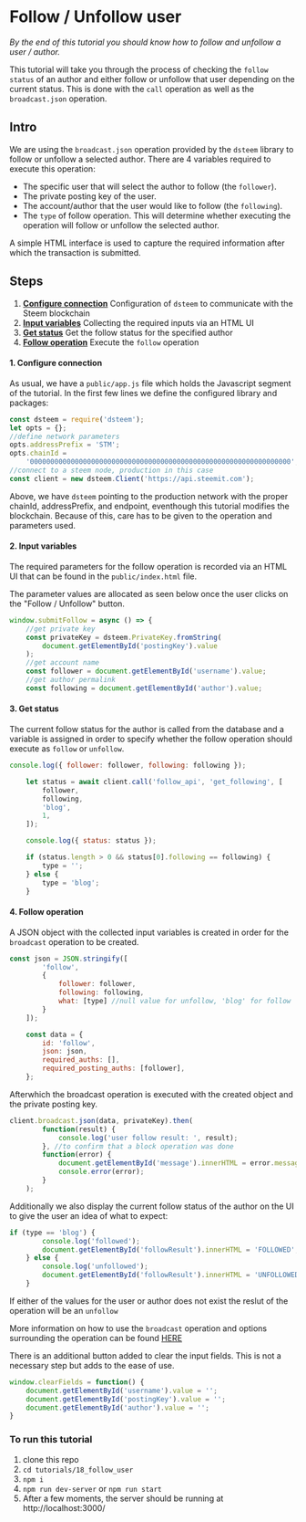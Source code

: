 # Follow / Unfollow user

_By the end of this tutorial you should know how to follow and unfollow a user / author._

This tutorial will take you through the process of checking the `follow status` of an author and either follow or unfollow that user depending on the current status. This is done with the `call` operation as well as the `broadcast.json` operation.

## Intro

We are using the `broadcast.json` operation provided by the `dsteem` library to follow or unfollow a selected author. There are 4 variables required to execute this operation:

*   The specific user that will select the author to follow (the `follower`).
*   The private posting key of the user.
*   The account/author that the user would like to follow (the `following`).
*   The `type` of follow operation. This will determine whether executing the operation will follow or unfollow the selected author.

A simple HTML interface is used to capture the required information after which the transaction is submitted.

## Steps

1.  [**Configure connection**](#connection) Configuration of `dsteem` to communicate with the Steem blockchain
2.  [**Input variables**](#input) Collecting the required inputs via an HTML UI
3.  [**Get status**](#status) Get the follow status for the specified author
4.  [**Follow operation**](#follow) Execute the `follow` operation

#### 1. Configure connection<a name="connection"></a>

As usual, we have a `public/app.js` file which holds the Javascript segment of the tutorial. In the first few lines we define the configured library and packages:

```javascript
const dsteem = require('dsteem');
let opts = {};
//define network parameters
opts.addressPrefix = 'STM';
opts.chainId =
    '0000000000000000000000000000000000000000000000000000000000000000';
//connect to a steem node, production in this case
const client = new dsteem.Client('https://api.steemit.com');
```

Above, we have `dsteem` pointing to the production network with the proper chainId, addressPrefix, and endpoint, eventhough this tutorial modifies the blockchain. Because of this, care has to be given to the operation and parameters used.

#### 2. Input variables<a name="input"></a>

The required parameters for the follow operation is recorded via an HTML UI that can be found in the `public/index.html` file.

The parameter values are allocated as seen below once the user clicks on the "Follow / Unfollow" button.

```javascript
window.submitFollow = async () => {
    //get private key
    const privateKey = dsteem.PrivateKey.fromString(
        document.getElementById('postingKey').value
    );
    //get account name
    const follower = document.getElementById('username').value;
    //get author permalink
    const following = document.getElementById('author').value;
```

#### 3. Get status<a name="status"></a>

The current follow status for the author is called from the database and a variable is assigned in order to specify whether the follow operation should execute as `follow` or `unfollow`.

```javascript
console.log({ follower: follower, following: following });

    let status = await client.call('follow_api', 'get_following', [
        follower,
        following,
        'blog',
        1,
    ]);

    console.log({ status: status });

    if (status.length > 0 && status[0].following == following) {
        type = '';
    } else {
        type = 'blog';
    }
```

#### 4. Follow operation<a name="follow"></a>

A JSON object with the collected input variables is created in order for the `broadcast` operation to be created.

```javascript
const json = JSON.stringify([
        'follow',
        {
            follower: follower,
            following: following,
            what: [type] //null value for unfollow, 'blog' for follow
        }
    ]);

    const data = {
        id: 'follow',
        json: json,
        required_auths: [],
        required_posting_auths: [follower],
    };
```

Afterwhich the broadcast operation is executed with the created object and the private posting key.

```javascript
client.broadcast.json(data, privateKey).then(
        function(result) {
            console.log('user follow result: ', result);
        }, //to confirm that a block operation was done
        function(error) {
            document.getElementById('message').innerHTML = error.message;
            console.error(error);
        }
    );
```

Additionally we also display the current follow status of the author on the UI to give the user an idea of what to expect:

```javascript
if (type == 'blog') {
        console.log('followed');
        document.getElementById('followResult').innerHTML = 'FOLLOWED';
    } else {
        console.log('unfollowed');
        document.getElementById('followResult').innerHTML = 'UNFOLLOWED';
    }
```

If either of the values for the user or author does not exist the reslut of the operation will be an `unfollow`

More information on how to use the `broadcast` operation and options surrounding the operation can be found [HERE](https://developers.steem.io/apidefinitions/#apidefinitions-broadcast-ops-comment)

There is an additional button added to clear the input fields. This is not a necessary step but adds to the ease of use.

```javascript
window.clearFields = function() {
    document.getElementById('username').value = '';
    document.getElementById('postingKey').value = '';
    document.getElementById('author').value = '';
}
```

### To run this tutorial

 1. clone this repo
 2. `cd tutorials/18_follow_user`
 3. `npm i`
 4. `npm run dev-server` or `npm run start`
 5. After a few moments, the server should be running at http://localhost:3000/
